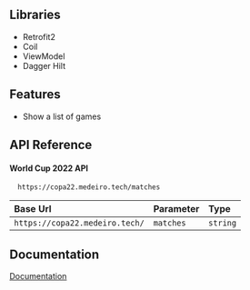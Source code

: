 ## Libraries

- Retrofit2
- Coil
- ViewModel
- Dagger Hilt

## Features

- Show a list of games


## API Reference

#### World Cup 2022 API

```http
  https://copa22.medeiro.tech/matches
```

| Base Url                          | Parameter     | Type                       |
| :-------------------------------- | :------------ | :------------------------- |
| `https://copa22.medeiro.tech/` | `matches`       | `string`                   |

## Documentation

[Documentation](https://github.com/liverday/world-cup-api/blob/main/DOCUMENTATION.md)

